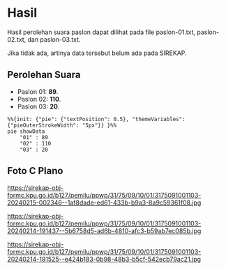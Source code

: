 # Hasil

Hasil perolehan suara paslon dapat dilihat pada file paslon-01.txt, paslon-02.txt, dan paslon-03.txt.

Jika tidak ada, artinya data tersebut belum ada pada SIREKAP.

## Perolehan Suara

 * Paslon 01: **89**.
 * Paslon 02: **110**.
 * Paslon 03: **20**.

```mermaid
%%{init: {"pie": {"textPosition": 0.5}, "themeVariables": {"pieOuterStrokeWidth": "5px"}} }%%
pie showData
    "01" : 89
    "02" : 110
    "03" : 20
```
## Foto C Plano

https://sirekap-obj-formc.kpu.go.id/b127/pemilu/ppwp/31/75/09/10/01/3175091001103-20240215-002346--1af8dade-ed61-433b-b9a3-8a9c59361f08.jpg

https://sirekap-obj-formc.kpu.go.id/b127/pemilu/ppwp/31/75/09/10/01/3175091001103-20240214-191437--5b6758d5-ad6b-4810-afc3-b59ab7ec085b.jpg

https://sirekap-obj-formc.kpu.go.id/b127/pemilu/ppwp/31/75/09/10/01/3175091001103-20240214-191525--e424b183-0b98-48b3-b5cf-542ecb79ac21.jpg
